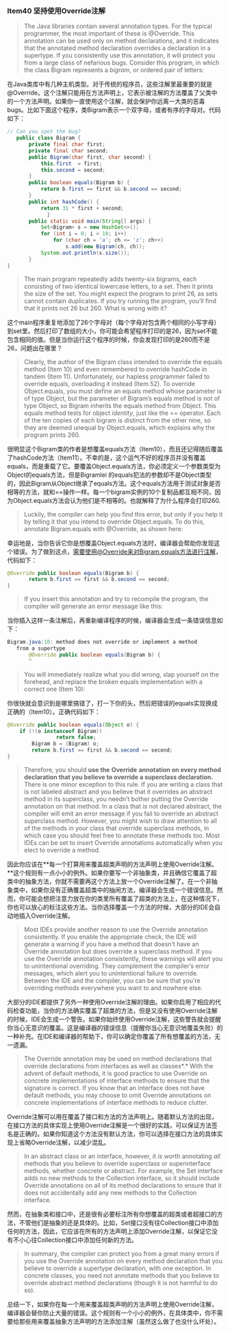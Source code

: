 ### Item40 坚持使用Override注解

> The Java libraries contain several annotation types. For the typical programmer, the most important of these is @Override. This annotation can be used only on method declarations, and it indicates that the annotated method declaration overrides a declaration in a supertype. If you consistently use this annotation, it will protect you from a large class of nefarious bugs. Consider this program, in which the class Bigram represents a *bigram*, or ordered pair of letters:

在Java类库中有几种主机类型。对于传统的程序员，这些注解里最重要的就是@Override。这个注解只能用在方法声明上，它表示被注解的方法覆盖了父类中的一个方法声明。如果你一直使用这个注解，就会保护你远离一大类的恶毒bugs。比如下面这个程序，类Bigram表示一个双字母，或者有序的字母对。代码如下：

```java
// Can you spot the bug?
   public class Bigram {
       private final char first;
       private final char second;
       public Bigram(char first, char second) {
           this.first  = first;
           this.second = second;
       }
       public boolean equals(Bigram b) {
           return b.first == first && b.second == second;
       }
       public int hashCode() {
           return 31 * first + second;
			 }
       public static void main(String[] args) {
           Set<Bigram> s = new HashSet<>();
           for (int i = 0; i < 10; i++)
               for (char ch = 'a'; ch <= 'z'; ch++)
                   s.add(new Bigram(ch, ch));
           System.out.println(s.size());
       }
}
```

> The main program repeatedly adds twenty-six bigrams, each consisting of two identical lowercase letters, to a set. Then it prints the size of the set. You might expect the program to print 26, as sets cannot contain duplicates. If you try running the program, you’ll find that it prints not 26 but 260. What is wrong with it?

这个main程序重复地添加了26个字母对（每个字母对包含两个相同的小写字母）到set里。然后打印了数组的大小，你可能会希望程序打印的是26，因为set不能包含相同的值。但是当你运行这个程序的时候，你会发现打印的是260而不是26，问题出在哪里？

> Clearly, the author of the Bigram class intended to override the equals method (Item 10) and even remembered to override hashCode in tandem (Item 11). Unfortunately, our hapless programmer failed to override equals, overloading it instead (Item 52). To override Object.equals, you must define an equals method whose parameter is of type Object, but the parameter of Bigram’s equals method is not of type Object, so Bigram inherits the equals method from Object. This equals method tests for object *identity*, just like the == operator. Each of the ten copies of each bigram is distinct from the other nine, so they are deemed unequal by Object.equals, which explains why the program prints 260.

很明显这个Bigram类的作者是想覆盖equals方法（Item10），而且还记得随后覆盖了hashCode方法（Item11）。不幸的是，这个运气不好的程序员并没有覆盖equals，而是重载了它。要覆盖Object.equals方法，你必须定义一个参数类型为Object的equals方法，但是Bigramlei 的equals犯法的参数却不是Object类型的，因此Bigram从Object继承了equals方法。这个equals方法用于测试对象是否相等的方法，就和==操作一样。每一个bigram实例的10个复制品都互相不同，因为Object.equals方法会认为他们是不相等的。也就解释了为什么程序会打印260.

> Luckily, the compiler can help you find this error, but only if you help it by telling it that you intend to override Object.equals. To do this, annotate Bigram.equals with @Override, as shown here:

幸运地是，当你告诉它你是想覆盖Object.equals方法时，编译器会帮助你发现这个错误。为了做到这点，需要使用@Override来对Bigram.equals方法进行注解，代码如下：

```java
@Override public boolean equals(Bigram b) {
       return b.first == first && b.second == second;
}
```

> If you insert this annotation and try to recompile the program, the compiler will generate an error message like this:

当你插入这样一条注解后，再重新编译程序的时候，编译器会生成一条错误信息如下：

```java
Bigram.java:10: method does not override or implement a method
   from a supertype
       @Override public boolean equals(Bigram b) {
       ^
```

> You will immediately realize what you did wrong, slap yourself on the forehead, and replace the broken equals implementation with a correct one (Item 10):

你很快就会意识到是哪里搞错了，打一下你的头，然后把错误的equals实现换成正确的（Item10）。正确代码如下：

```java
@Override public boolean equals(Object o) { 
  	if (!(o instanceof Bigram))
				return false;
		Bigram b = (Bigram) o;
		return b.first == first && b.second == second;
}
```

> Therefore, you should **use the** **Override** **annotation on every method declaration that you believe to override a superclass declaration.** There is one minor exception to this rule. If you are writing a class that is not labeled abstract and you believe that it overrides an abstract method in its superclass, you needn’t bother putting the Override annotation on that method. In a class that is not declared abstract, the compiler will emit an error message if you fail to override an abstract superclass method. However, you might wish to draw attention to all of the methods in your class that override superclass methods, in which case you should feel free to annotate these methods too. Most IDEs can be set to insert Override annotations automatically when you elect to override a method.

因此你应该在**每一个打算用来覆盖超类声明的方法声明上使用Override注解。**这个规则有一点小小的例外。如果你要写一个非抽象类，并且确信它覆盖了超类中的抽象方法，你就不需要再这个方法上放一个Override注解了。在一个非抽象类中，如果你没有正确覆盖超类中的抽闲方法，编译器会生成一个错误信息。然而，你可能会想把注意力放在你的类里所有覆盖了超类的方法上，在这种情况下，你也可以放心的标注这些方法。当你选择覆盖一个方法的时候，大部分的IDE会自动地插入Override注解。

> Most IDEs provide another reason to use the Override annotation consistently. If you enable the appropriate check, the IDE will generate a warning if you have a method that doesn’t have an Override annotation but does override a superclass method. If you use the Override annotation consistently, these warnings will alert you to unintentional overriding. They complement the compiler’s error messages, which alert you to unintentional failure to override. Between the IDE and the compiler, you can be sure that you’re overriding methods everywhere you want to and nowhere else.

大部分的IDE都提供了另外一种使用Override注解的理由。如果你启用了相应的代码检查功能，当你的方法确实覆盖了超类的方法，但是又没有使用Override注解的时候，IDE会生成一个警告。如果你始终使用Override注解，这些警告就会提醒你当心无意识的覆盖。这是编译器的错误信息（提醒你当心无意识地覆盖失败）的一种补充。在IDE和编译器的帮助下，你可以确定你覆盖了所有想覆盖的方法，无一遗漏。

> The Override annotation may be used on method declarations that override declarations from interfaces as well as classes*.* With the advent of default methods, it is good practice to use Override on concrete implementations of interface methods to ensure that the signature is correct. If you know that an interface does not have default methods, you may choose to omit Override annotations on concrete implementations of interface methods to reduce clutter.

Override注解可以用在覆盖了接口和方法的方法声明上。随着默认方法的出现，在接口方法的具体实现上使用Override注解是一个很好的实践，可以保证方法签名是正确的。如果你知道这个方法没有默认方法，你可以选择在接口方法的具体实现上省略Override注解，以减少混乱。

> In an abstract class or an interface, however, it *is* worth annotating *all* methods that you believe to override superclass or superinterface methods, whether concrete or abstract. For example, the Set interface adds no new methods to the Collection interface, so it should include Override annotations on all of its method declarations to ensure that it does not accidentally add any new methods to the Collection interface.

然而，在抽象类和接口中，还是很有必要标注所有你想覆盖的超类或者超接口的方法，不管他们是抽象的还是具体的。比如，Set接口没有往Collection接口中添加任何的方法，因此，它应该在所有的方法声明上添加Override注解，以保证它没有不小心往Collection接口中添加任何新的方法。

> In summary, the compiler can protect you from a great many errors if you use the Override annotation on every method declaration that you believe to override a supertype declaration, with one exception. In concrete classes, you need not annotate methods that you believe to override abstract method declarations (though it is not harmful to do so).

总结一下，如果你在每一个用来覆盖超类声明的方法声明上使用Override注解，编译器会替你防止大量的错误。这个规则有一个小小的例外，在具体类中，你不需要给那些用来覆盖抽象方法声明的方法添加注解（虽然这么做了也没什么坏处）。